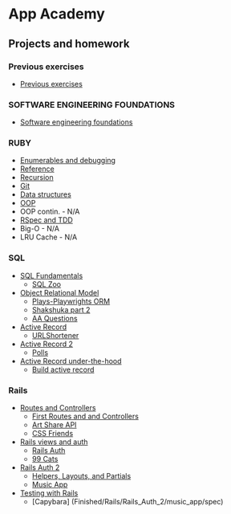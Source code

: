 # App Academy

## Projects and homework

### Previous exercises
* [Previous exercises](Finished/previous_exercises)

### SOFTWARE ENGINEERING FOUNDATIONS
* [Software engineering foundations](Finished/Software_engineering_foundations)

### RUBY
* [Enumerables and debugging](Finished/Ruby/Enumerables_and_Debugging)
* [Reference](Finished/Ruby/Reference)
* [Recursion](Finished/Ruby/Recursion)
* [Git](Finished/Ruby/Recursion)
* [Data structures](Finished/Ruby/Data_Structures)
* [OOP](Finished/Ruby/Object-oriented_Programming)
* OOP contin. - N/A
* [RSpec and TDD](Finished/Ruby/RSpec_and_TDD)
* Big-O - N/A
* LRU Cache - N/A

### SQL
* [SQL Fundamentals](Finished/SQL/SQL_fundamentals)
	* [SQL Zoo](Finished/SQL/SQL_fundamentals/sql_zoo)
* [Object Relational Model](Finished/SQL/Object_Relational_Model)
	* [Plays-Playwrights ORM](Finished/SQL/Object_Relational_Model/plays_playwrights_orm)
	* [Shakshuka part 2](Finished/SQL/Object_Relational_Model/shakshuka_part2)
	* [AA Questions](Finished/SQL/Object_Relational_Model/aa_questions)
* [Active Record](Finished/SQL/Active_Record)
	* [URLShortener](https://github.com/katsuya245126/URLShortener)
* [Active Record 2 ](Finished/SQL/Active_Record_2)
	* [Polls](https://github.com/katsuya245126/polls_app)
* [Active Record under-the-hood ](Finished/SQL/AR_Under_the_Hood)
	* [Build active record](Finished/SQL/AR_Under_the_Hood/build_active_record)
	
### Rails
* [Routes and Controllers](Finished/Rails/Routes_and_Controllers)
	* [First Routes and and Controllers](Finished/Rails/Routes_and_Controllers/test_project)
	* [Art Share API](Finished/Rails/Routes_and_Controllers/art_share)
	* [CSS Friends](Finished/Rails/Routes_and_Controllers/css_friends)
* [Rails views and auth](Finished/Rails/Rails_Views_and_Auth)
	* [Rails Auth](Finished/Rails/Rails_Views_and_Auth/rails_auth)
	* [99 Cats](Finished/Rails/Rails_Views_and_Auth/ninetynine_cats)
* [Rails Auth 2](Finished/Rails/Rails_Auth_2)
	* [Helpers, Layouts, and Partials](Finished/Rails/Rails_Auth_2/helpers_layouts_and_partials)
	* [Music App](Finished/Rails/Rails_Auth_2/music_app)
* [Testing with Rails](Finished/Rails/Testing_with_Rails)
	* [Capybara] (Finished/Rails/Rails_Auth_2/music_app/spec)
